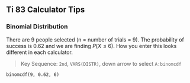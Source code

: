 ## Ti 83 Calculator Tips

### Binomial Distribution
There are 9 people selected (n = number of trials = 9). The probability of success is 0.62 and we are finding $P(X \le 6)$. How you enter this looks different in each calculator.
> Key Sequence:  `2nd`, `VARS(DISTR)`, down arrow to select `A:binomcdf`
```
binomcdf(9, 0.62, 6)
```